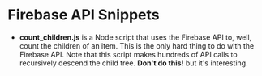 # Firebase API Snippets

- **count_children.js** is a Node script that uses the Firebase API to, well, count the children of an item. This is the only hard thing to do with the Firebase API. Note that this script makes hundreds of API calls to recursively descend the child tree. **Don't do this!** but it's interesting.

